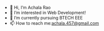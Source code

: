 - 👋 Hi, I’m Achala Rao
- 👀 I’m interested in Web Development!
- 🌱 I’m currently pursuing BTECH EEE
- 📫 How to reach me:achala.457@gmail.com

<!---
Achala200/Achala200 is a ✨ special ✨ repository because its `README.md` (this file) appears on your GitHub profile.
You can click the Preview link to take a look at your changes.
--->
